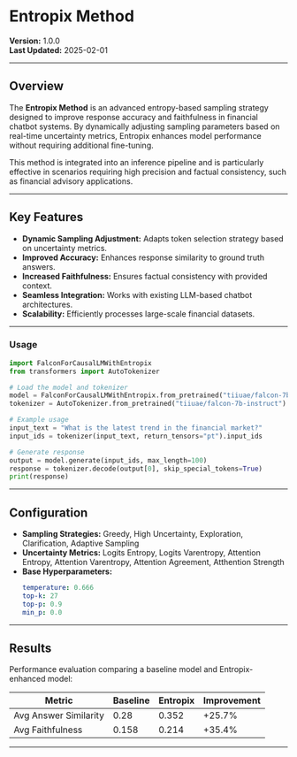 # Entropix Method

**Version:** 1.0.0  
**Last Updated:** 2025-02-01

---

## Overview

The **Entropix Method** is an advanced entropy-based sampling strategy designed to improve response accuracy and faithfulness in financial chatbot systems. By dynamically adjusting sampling parameters based on real-time uncertainty metrics, Entropix enhances model performance without requiring additional fine-tuning.

This method is integrated into an inference pipeline and is particularly effective in scenarios requiring high precision and factual consistency, such as financial advisory applications.

---

## Key Features

- **Dynamic Sampling Adjustment:** Adapts token selection strategy based on uncertainty metrics.
- **Improved Accuracy:** Enhances response similarity to ground truth answers.
- **Increased Faithfulness:** Ensures factual consistency with provided context.
- **Seamless Integration:** Works with existing LLM-based chatbot architectures.
- **Scalability:** Efficiently processes large-scale financial datasets.

---


### Usage

```python
import FalconForCausalLMWithEntropix
from transformers import AutoTokenizer

# Load the model and tokenizer
model = FalconForCausalLMWithEntropix.from_pretrained("tiiuae/falcon-7b-instruct")
tokenizer = AutoTokenizer.from_pretrained("tiiuae/falcon-7b-instruct")

# Example usage
input_text = "What is the latest trend in the financial market?"
input_ids = tokenizer(input_text, return_tensors="pt").input_ids

# Generate response
output = model.generate(input_ids, max_length=100)
response = tokenizer.decode(output[0], skip_special_tokens=True)
print(response)
```

---

## Configuration

- **Sampling Strategies:** Greedy, High Uncertainty, Exploration, Clarification, Adaptive Sampling
- **Uncertainty Metrics:** Logits Entropy, Logits Varentropy, Attention Entropy, Attention Varentropy, Attention Agreement, Atthention Strength
- **Base Hyperparameters:**
  ```yaml
  temperature: 0.666
  top-k: 27
  top-p: 0.9
  min_p: 0.0
  ```
---

## Results

Performance evaluation comparing a baseline model and Entropix-enhanced model:

| Metric                | Baseline | Entropix | Improvement |
|-----------------------|---------|----------|------------|
| Avg Answer Similarity | 0.28    | 0.352    | +25.7%     |
| Avg Faithfulness      | 0.158   | 0.214    | +35.4%     |

---
